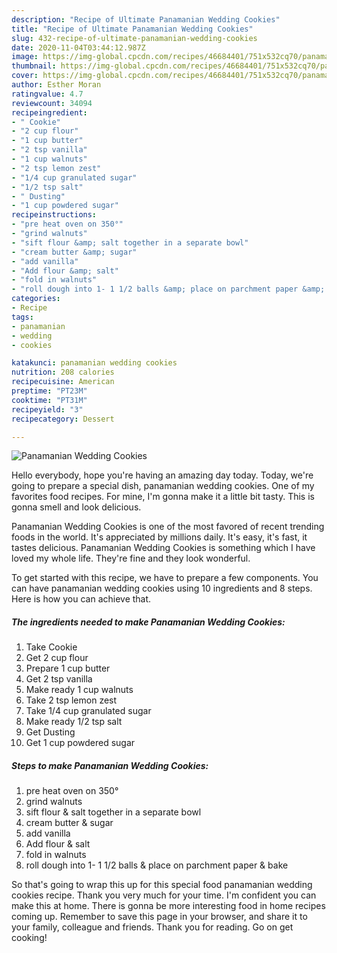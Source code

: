 ```yaml
---
description: "Recipe of Ultimate Panamanian Wedding Cookies"
title: "Recipe of Ultimate Panamanian Wedding Cookies"
slug: 432-recipe-of-ultimate-panamanian-wedding-cookies
date: 2020-11-04T03:44:12.987Z
image: https://img-global.cpcdn.com/recipes/46684401/751x532cq70/panamanian-wedding-cookies-recipe-main-photo.jpg
thumbnail: https://img-global.cpcdn.com/recipes/46684401/751x532cq70/panamanian-wedding-cookies-recipe-main-photo.jpg
cover: https://img-global.cpcdn.com/recipes/46684401/751x532cq70/panamanian-wedding-cookies-recipe-main-photo.jpg
author: Esther Moran
ratingvalue: 4.7
reviewcount: 34094
recipeingredient:
- " Cookie"
- "2 cup flour"
- "1 cup butter"
- "2 tsp vanilla"
- "1 cup walnuts"
- "2 tsp lemon zest"
- "1/4 cup granulated sugar"
- "1/2 tsp salt"
- " Dusting"
- "1 cup powdered sugar"
recipeinstructions:
- "pre heat oven on 350°"
- "grind walnuts"
- "sift flour &amp; salt together in a separate bowl"
- "cream butter &amp; sugar"
- "add vanilla"
- "Add flour &amp; salt"
- "fold in walnuts"
- "roll dough into 1- 1 1/2 balls &amp; place on parchment paper &amp; bake"
categories:
- Recipe
tags:
- panamanian
- wedding
- cookies

katakunci: panamanian wedding cookies 
nutrition: 208 calories
recipecuisine: American
preptime: "PT23M"
cooktime: "PT31M"
recipeyield: "3"
recipecategory: Dessert

---
```



![Panamanian Wedding Cookies](https://img-global.cpcdn.com/recipes/46684401/751x532cq70/panamanian-wedding-cookies-recipe-main-photo.jpg)

Hello everybody, hope you're having an amazing day today. Today, we're going to prepare a special dish, panamanian wedding cookies. One of my favorites food recipes. For mine, I'm gonna make it a little bit tasty. This is gonna smell and look delicious.



Panamanian Wedding Cookies is one of the most favored of recent trending foods in the world. It's appreciated by millions daily. It's easy, it's fast, it tastes delicious. Panamanian Wedding Cookies is something which I have loved my whole life. They're fine and they look wonderful.


To get started with this recipe, we have to prepare a few components. You can have panamanian wedding cookies using 10 ingredients and 8 steps. Here is how you can achieve that.

<!--inarticleads1-->

##### The ingredients needed to make Panamanian Wedding Cookies:

1. Take  Cookie
1. Get 2 cup flour
1. Prepare 1 cup butter
1. Get 2 tsp vanilla
1. Make ready 1 cup walnuts
1. Take 2 tsp lemon zest
1. Take 1/4 cup granulated sugar
1. Make ready 1/2 tsp salt
1. Get  Dusting
1. Get 1 cup powdered sugar




<!--inarticleads2-->

##### Steps to make Panamanian Wedding Cookies:

1. pre heat oven on 350°
1. grind walnuts
1. sift flour &amp; salt together in a separate bowl
1. cream butter &amp; sugar
1. add vanilla
1. Add flour &amp; salt
1. fold in walnuts
1. roll dough into 1- 1 1/2 balls &amp; place on parchment paper &amp; bake




So that's going to wrap this up for this special food panamanian wedding cookies recipe. Thank you very much for your time. I'm confident you can make this at home. There is gonna be more interesting food in home recipes coming up. Remember to save this page in your browser, and share it to your family, colleague and friends. Thank you for reading. Go on get cooking!
